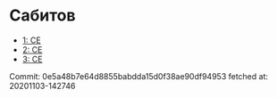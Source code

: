 # Сабитов
- [1: CE](1.md)
- [2: CE](2.md)
- [3: CE](3.md)

Commit: 0e5a48b7e64d8855babdda15d0f38ae90df94953
 fetched at: 20201103-142746
